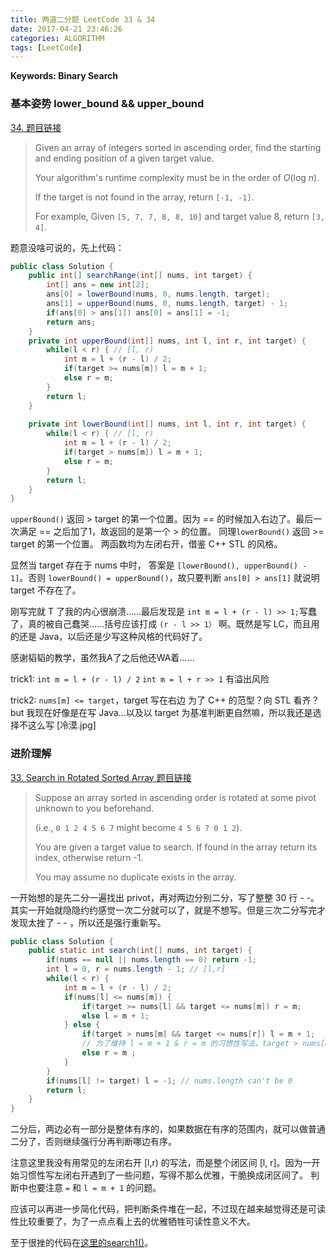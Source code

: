 ```yaml
---
title: 两道二分题 LeetCode 33 & 34
date: 2017-04-21 23:46:26
categories: ALGORITHM
tags: [LeetCode]
---
```

**Keywords: Binary Search**

### 基本姿势 lower_bound && upper_bound
[34. 题目链接](https://leetcode.com/problems/search-for-a-range/#/description)

> Given an array of integers sorted in ascending order, find the starting and ending position of a given target value.
>
> Your algorithm's runtime complexity must be in the order of *O*(log *n*).
>
> If the target is not found in the array, return `[-1, -1]`.
>
> For example,
> Given `[5, 7, 7, 8, 8, 10]` and target value 8,
> return `[3, 4]`.

<!--more-->
题意没啥可说的，先上代码：
```java
public class Solution {
    public int[] searchRange(int[] nums, int target) {
        int[] ans = new int[2];
        ans[0] = lowerBound(nums, 0, nums.length, target);
        ans[1] = upperBound(nums, 0, nums.length, target) - 1;
        if(ans[0] > ans[1]) ans[0] = ans[1] = -1;
        return ans;
    }
    private int upperBound(int[] nums, int l, int r, int target) {
        while(l < r) { // [l, r)
            int m = l + (r - l) / 2;
            if(target >= nums[m]) l = m + 1;
            else r = m;
        }
        return l;
    }
    
    private int lowerBound(int[] nums, int l, int r, int target) {
        while(l < r) { // [l, r)
            int m = l + (r - l) / 2;
            if(target > nums[m]) l = m + 1;
            else r = m;
        }
        return l;
    }
}
```
`upperBound()` 返回 > target 的第一个位置。因为 == 的时候加入右边了。最后一次满足 == 之后加了1，故返回的是第一个 > 的位置。
同理`lowerBound()` 返回 >= target 的第一个位置。
两函数均为左闭右开，借鉴 C++ STL 的风格。

显然当 target 存在于 nums 中时， 答案是 `[lowerBound(), upperBound() - 1]`。否则 `lowerBound() = upperBound()`，故只要判断 `ans[0] > ans[1]` 就说明 target 不存在了。

刚写完就 T 了我的内心很崩溃……最后发现是 `int m = l + (r - l) >> 1;`写蠢了，真的被自己蠢哭……括号应该打成 `(r - l >> 1）` 啊。既然是写 LC，而且用的还是 Java，以后还是少写这种风格的代码好了。

感谢韬韬的教学，虽然我A了之后他还WA着……

trick1: 
`int m = l + (r - l) / 2`
`int m = l + r >> 1` 有溢出风险

trick2: 
`nums[m] <= target`，target 写在右边
为了 C++ 的范型？向 STL 看齐？but 我现在好像是在写 Java…以及以 target 为基准判断更自然嘛，所以我还是选择不这么写 [冷漠.jpg]

### 进阶理解
[33. Search in Rotated Sorted Array 题目链接](https://leetcode.com/problems/search-in-rotated-sorted-array)
> Suppose an array sorted in ascending order is rotated at some pivot unknown to you beforehand.
>
> (i.e., `0 1 2 4 5 6 7` might become `4 5 6 7 0 1 2`).
>
> You are given a target value to search. If found in the array return its index, otherwise return -1.
>
> You may assume no duplicate exists in the array.

一开始想的是先二分一遍找出 privot，再对两边分别二分，写了整整 30 行 - -。其实一开始就隐隐约约感觉一次二分就可以了，就是不想写。但是三次二分写完才发现太挫了 - - ，所以还是强行重新写。

```java
public class Solution {
    public static int search(int[] nums, int target) {
        if(nums == null || nums.length == 0) return -1;
        int l = 0, r = nums.length - 1; // [l,r]
        while(l < r) {
            int m = l + (r - l) / 2;
            if(nums[l] <= nums[m]) {
                if(target >= nums[l] && target <= nums[m]) r = m;
                else l = m + 1;
            } else {
                if(target > nums[m] && target <= nums[r]) l = m + 1;
                // 为了维持 l = m + 1 & r = m 的习惯性写法，target > nums[m] 没有 =
                else r = m ;
            }
        }
        if(nums[l] != target) l = -1; // nums.length can't be 0
        return l;
    }
}
```
二分后，两边必有一部分是整体有序的，如果数据在有序的范围内，就可以做普通二分了，否则继续强行分再判断哪边有序。

注意这里我没有用常见的左闭右开 [l,r) 的写法，而是整个闭区间 [l, r]。因为一开始习惯性写左闭右开遇到了一些问题，写得不那么优雅，干脆换成闭区间了。
判断中也要注意 `=` 和 `l = m + 1` 的问题。

应该可以再进一步简化代码，把判断条件堆在一起，不过现在越来越觉得还是可读性比较重要了，为了一点点看上去的优雅牺牲可读性意义不大。

至于很挫的代码在[这里的search1()](https://github.com/Cloverii/LeetCode/blob/master/33**.java)。